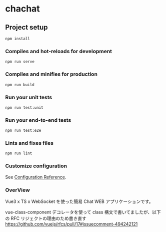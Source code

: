 # chachat

## Project setup

```
npm install
```

### Compiles and hot-reloads for development

```
npm run serve
```

### Compiles and minifies for production

```
npm run build
```

### Run your unit tests

```
npm run test:unit
```

### Run your end-to-end tests

```
npm run test:e2e
```

### Lints and fixes files

```
npm run lint
```

### Customize configuration

See [Configuration Reference](https://cli.vuejs.org/config/).

### OverView

Vue3 x TS x WebSocket を使った簡易 Chat WEB アプリケーションです。

vue-class-component デコレータを使って class 構文で書いてましたが、以下の RFC リジェクトの理由のため書き直す
https://github.com/vuejs/rfcs/pull/17#issuecomment-494242121
